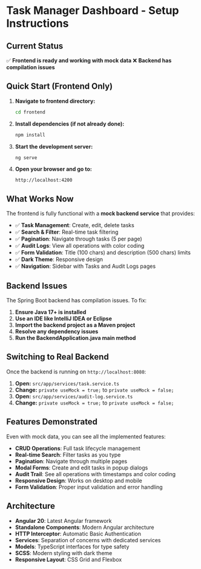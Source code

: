 # Task Manager Dashboard - Setup Instructions

## Current Status
✅ **Frontend is ready and working with mock data**
❌ **Backend has compilation issues**

## Quick Start (Frontend Only)

1. **Navigate to frontend directory:**
   ```bash
   cd frontend
   ```

2. **Install dependencies (if not already done):**
   ```bash
   npm install
   ```

3. **Start the development server:**
   ```bash
   ng serve
   ```

4. **Open your browser and go to:**
   ```
   http://localhost:4200
   ```

## What Works Now

The frontend is fully functional with a **mock backend service** that provides:

- ✅ **Task Management**: Create, edit, delete tasks
- ✅ **Search & Filter**: Real-time task filtering
- ✅ **Pagination**: Navigate through tasks (5 per page)
- ✅ **Audit Logs**: View all operations with color coding
- ✅ **Form Validation**: Title (100 chars) and description (500 chars) limits
- ✅ **Dark Theme**: Responsive design
- ✅ **Navigation**: Sidebar with Tasks and Audit Logs pages

## Backend Issues

The Spring Boot backend has compilation issues. To fix:

1. **Ensure Java 17+ is installed**
2. **Use an IDE like IntelliJ IDEA or Eclipse**
3. **Import the backend project as a Maven project**
4. **Resolve any dependency issues**
5. **Run the BackendApplication.java main method**

## Switching to Real Backend

Once the backend is running on `http://localhost:8080`:

1. **Open:** `src/app/services/task.service.ts`
2. **Change:** `private useMock = true;` to `private useMock = false;`
3. **Open:** `src/app/services/audit-log.service.ts`
4. **Change:** `private useMock = true;` to `private useMock = false;`

## Features Demonstrated

Even with mock data, you can see all the implemented features:

- **CRUD Operations**: Full task lifecycle management
- **Real-time Search**: Filter tasks as you type
- **Pagination**: Navigate through multiple pages
- **Modal Forms**: Create and edit tasks in popup dialogs
- **Audit Trail**: See all operations with timestamps and color coding
- **Responsive Design**: Works on desktop and mobile
- **Form Validation**: Proper input validation and error handling

## Architecture

- **Angular 20**: Latest Angular framework
- **Standalone Components**: Modern Angular architecture
- **HTTP Interceptor**: Automatic Basic Authentication
- **Services**: Separation of concerns with dedicated services
- **Models**: TypeScript interfaces for type safety
- **SCSS**: Modern styling with dark theme
- **Responsive Layout**: CSS Grid and Flexbox